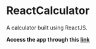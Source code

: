 # ReactCalculator
A calculator built using ReactJS.

<b>Access the app through this <a href="https://unruffled-bhabha-715764.netlify.app/">link</a> </b>
